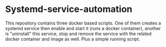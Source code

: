 # Systemd-service-automation
This repository contains three docker based scripts. One of them creates a systemd service then enable and start it (runs a docker container), another is "uninstall" this service, stop and remove the service with the related docker container and image as well. Plus a simple running script.
